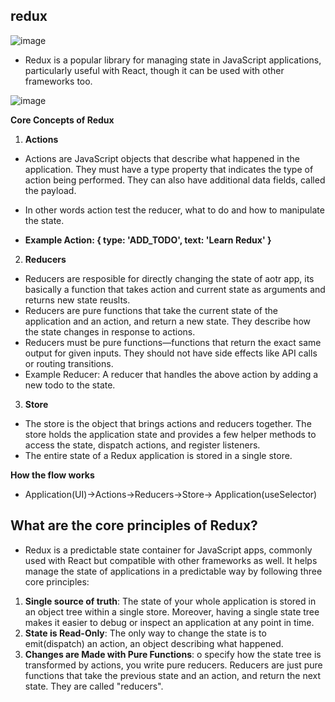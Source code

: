 ## redux

![image](https://github.com/venkatdas/Interview_prep/assets/43024084/db78ec7b-2aef-40a4-97ce-23b51939b37b)

- Redux is a popular library for managing state in JavaScript applications, particularly useful with React, though it can be used with other frameworks too.

![image](https://github.com/venkatdas/Interview_prep/assets/43024084/7885fbe1-ea7f-4beb-92b7-dde14b66e44b)

**Core Concepts of Redux**

1) **Actions**

- Actions are JavaScript objects that describe what happened in the application. They must have a type property that indicates the type of action being performed. They can also have additional data fields, called the payload.
- In other words action test the reducer, what to do and how to manipulate the state.

- **Example Action: { type: 'ADD_TODO', text: 'Learn Redux' }**

2) **Reducers**
- Reducers are resposible for directly changing the state of aotr app, its basically a function that takes action and current state as arguments and returns new state reuslts.
- Reducers are pure functions that take the current state of the application and an action, and return a new state. They describe how the state changes in response to actions.
- Reducers must be pure functions—functions that return the exact same output for given inputs. They should not have side effects like API calls or routing transitions.
- Example Reducer: A reducer that handles the above action by adding a new todo to the state.


 3) **Store**

- The store is the object that brings actions and reducers together. The store holds the application state and provides a few helper methods to access the state, dispatch actions, and register listeners.
- The entire state of a Redux application is stored in a single store.


**How the flow works**

- Application(UI)->Actions->Reducers->Store-> Application(useSelector)

## What are the core principles of Redux?

- Redux is a predictable state container for JavaScript apps, commonly used with React but compatible with other frameworks as well. It helps manage the state of applications in a predictable way by following three core principles:

1. **Single source of truth**: The state of your whole application is stored in an object tree within a single store. Moreover, having a single state tree makes it easier to debug or inspect an application at any point in time.
2. **State is Read-Only**: The only way to change the state is to emit(dispatch) an action, an object describing what happened.
3. **Changes are Made with Pure Functions**: o specify how the state tree is transformed by actions, you write pure reducers. Reducers are just pure functions that take the previous state and an action, and return the next state. They are called "reducers".



